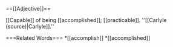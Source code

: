 ==[[Adjective]]==

[[Capable]] of being [[accomplished]]; [[practicable]]. ''[[Carlyle (source)|Carlyle]].''

===Related Words===
*[[accomplish]]
*[[accomplished]]